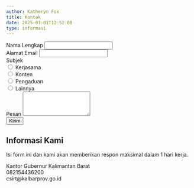 ```yaml
---
author: Katheryn Fox
title: Kontak
date: 2025-01-01T12:52:00
type: informasi
---
```


<section class="relative bg-white p-8 rounded-xl border-2 border-gray-300 shadow-lg mx-auto max-w-4xl">
    <div class="absolute top-0 right-0 bottom-0 w-1/3 bg-customYellow rounded-r-xl hidden md:block"></div>
    <div class="p-8 w-full max-w-4xl flex flex-col md:flex-row relative z-10">
        <!-- Kotak Putih -->
        <div class="w-full md:w-2/3 p-4 mr-4">
            <form id="contactForm" onsubmit="return validateForm(event)">
                <div class="flex flex-col md:flex-row gap-4 mb-4">
                    <div class="w-full">
                        <label for="name" class="block text-lg font-bold text-gray-700">Nama Lengkap</label>
                        <input type="text" id="name" required class="mt-1 block w-full border border-gray-300 rounded-md shadow-sm p-2 focus:ring-green-500 focus:border-green-500">
                    </div>
                    <div class="w-full">
                        <label for="email" class="block text-lg font-bold text-gray-700">Alamat Email</label>
                        <input type="email" id="email" required class="mt-1 block w-full border border-gray-300 rounded-md shadow-sm p-2 focus:ring-green-500 focus:border-green-500">
                    </div>
                </div>
                <div class="mb-4">
                    <label class="block text-lg font-bold text-gray-700">Subjek</label>
                    <div class="grid grid-cols-2 gap-4 mt-2">
                        <div class="flex items-center">
                            <input type="radio" id="kerjasama" name="subjek" value="Kerjasama" required class="h-4 w-4 text-green-600 border-gray-300 focus:ring-green-500">
                            <label for="kerjasama" class="ml-2 block text-sm text-gray-700">Kerjasama</label>
                        </div>
                        <div class="flex items-center">
                            <input type="radio" id="konten" name="subjek" value="Konten" class="h-4 w-4 text-green-600 border-gray-300 focus:ring-green-500">
                            <label for="konten" class="ml-2 block text-sm text-gray-700">Konten</label>
                        </div>
                        <div class="flex items-center">
                            <input type="radio" id="pengaduan" name="subjek" value="Pengaduan" class="h-4 w-4 text-green-600 border-gray-300 focus:ring-green-500">
                            <label for="pengaduan" class="ml-2 block text-sm text-gray-700">Pengaduan</label>
                        </div>
                        <div class="flex items-center">
                            <input type="radio" id="lainnya" name="subjek" value="Lainnya" class="h-4 w-4 text-green-600 border-gray-300 focus:ring-green-500">
                            <label for="lainnya" class="ml-2 block text-sm text-gray-700">Lainnya</label>
                        </div>
                    </div>
                </div>
                <div class="mb-4">
                    <label for="message" class="block text-lg font-bold text-gray-700">Pesan</label>
                    <textarea id="message" rows="4" required class="mt-1 block w-full border border-gray-300 rounded-md shadow-sm p-2 focus:ring-green-500 focus:border-green-500 resize-none"></textarea>
                </div>
                <button type="submit" class="w-full bg-customGreen text-white py-2 rounded-md hover:bg-green-700">Kirim</button>
            </form>
        </div>
        <!-- Kotak Hijau -->
        <div class="w-full md:w-1/2 bg-customGreen text-white p-4 mt-4 md:mt-0 md:ml-4 relative z-20">
            <h2 class="text-lg font-bold mb-2">Informasi Kami</h2>
            <p class="mb-4 font-medium text-sm">Isi form ini dan kami akan memberikan respon maksimal dalam 1 hari kerja.</p>
            <div class="flex items-center mb-2">
                <i class="fas fa-map-marker-alt mr-2 text-xl"></i>
                <span class="font-medium text-sm">Kantor Gubernur Kalimantan Barat</span>
            </div>
            <div class="flex items-center mb-2">
                <i class="fas fa-phone-alt mr-2 text-xl"></i>
                <span class="font-medium text-sm">082154436200</span>
            </div>
            <div class="flex items-center mb-4">
                <i class="fas fa-envelope mr-2 text-xl"></i>
                <span class="font-medium text-sm">csirt@kalbarprov.go.id</span>
            </div>
            <div class="flex space-x-4">
                <a href="https://www.youtube.com/@DiskominfoProvKalbar" target="_blank" class="text-customGreen hover:text-green-800 w-10 h-10 rounded-full bg-white flex items-center justify-center">
                    <i class="fab fa-youtube text-2xl"></i>
                </a>
                <a href="https://www.facebook.com/Diskominfoprovkalbar" target="_blank" class="text-customGreen hover:text-green-800 w-10 h-10 rounded-full bg-white flex items-center justify-center">
                    <i class="fab fa-facebook text-2xl"></i>
                </a>
                <a href="https://www.tiktok.com/@diskominfo.kalbar" target="_blank" class="text-customGreen hover:text-green-800 w-10 h-10 rounded-full bg-white flex items-center justify-center">
                    <i class="fab fa-tiktok text-2xl"></i>
                </a>
                <a href="https://x.com/KominfoKalbar" target="_blank" class="text-customGreen hover:text-green-800 w-10 h-10 rounded-full bg-white flex items-center justify-center">
                    <i class="fab fa-twitter text-2xl"></i>
                </a>
                <a href="https://www.instagram.com/diskominfo.kalbar/" target="_blank" class="text-customGreen hover:text-green-800 w-10 h-10 rounded-full bg-white flex items-center justify-center">
                    <i class="fab fa-instagram text-2xl"></i>
                </a>
            </div>
        </div>
    </div>
</section>

<script>
function validateForm(event) {
    event.preventDefault();
    
    const name = document.getElementById('name').value;
    const email = document.getElementById('email').value;
    const message = document.getElementById('message').value;
    const subjekRadios = document.getElementsByName('subjek');
    let selectedSubjek = '';
    
    for (let radio of subjekRadios) {
        if (radio.checked) {
            selectedSubjek = radio.value;
            break;
        }
    }
    
    if (!name || !email || !message || !selectedSubjek) {
        alert('Mohon lengkapi semua field yang diperlukan');
        return false;
    }
    
    // Membuat mailto link dengan data form
    const mailtoLink = `mailto:csirt@kalbarprov.go.id?subject=${encodeURIComponent(selectedSubjek)}&body=${encodeURIComponent(`Nama: ${name}\nEmail: ${email}\n\nPesan:\n${message}`)}`;
    
    // Membuka email client
    window.location.href = mailtoLink;
    return false;
}
</script>
